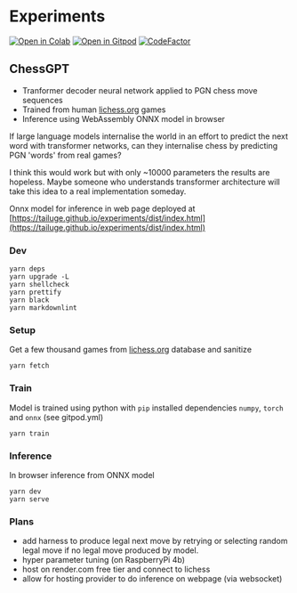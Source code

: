 # Experiments

[![Open in Colab](https://colab.research.google.com/assets/colab-badge.svg)](https://colab.research.google.com/github/tailuge/experiments/blob/master/ChessGPT.ipynb)
[![Open in Gitpod](https://img.shields.io/badge/Gitpod-Open%20in%20Gitpod-%230092CF.svg)](https://gitpod.io/#https://github.com/tailuge/experiments)
[![CodeFactor](https://www.codefactor.io/repository/github/tailuge/experiments/badge)](https://www.codefactor.io/repository/github/tailuge/experiments)

## ChessGPT

* Tranformer decoder neural network applied to PGN chess move sequences
* Trained from human [lichess.org](lichess.org) games
* Inference using WebAssembly ONNX model in browser

If large language models internalise the world in an effort to predict the next word
with transformer networks, can they internalise chess
by predicting PGN 'words' from real games?

I think this would work but with only ~10000 parameters the results are hopeless.
Maybe someone who understands transformer architecture will
take this idea to a real implementation someday.

Onnx model for inference in web page deployed at [https://tailuge.github.io/experiments/dist/index.html](https://tailuge.github.io/experiments/dist/index.html)

### Dev

```shell
yarn deps
yarn upgrade -L
yarn shellcheck
yarn prettify
yarn black
yarn markdownlint
```

### Setup

Get a few thousand games from [lichess.org](lichess.org) database and sanitize

```shell
yarn fetch
```

### Train

Model is trained using python with ``pip`` installed
dependencies ``numpy``, ``torch`` and ``onnx`` (see gitpod.yml)

```shell
yarn train
```

### Inference

In browser inference from ONNX model

```shell
yarn dev
yarn serve
```

### Plans

* add harness to produce legal next move by retrying or
    selecting random legal move if no legal move produced by model.
* hyper parameter tuning (on RaspberryPi 4b)
* host on render.com free tier and connect to lichess
* allow for hosting provider to do inference on webpage (via websocket)
